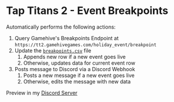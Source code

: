 # Tap Titans 2 - Event Breakpoints

Automatically performs the following actions:
1. Query Gamehive's Breakpoints Endpoint at `https://tt2.gamehivegames.com/holiday_event/breakpoint`
2. Update the [`breakpoints.csv`](https://github.com/rawrzcookie/tt2_breakpoints/blob/main/breakpoints.csv) file
   1. Appends new row if a new event goes live
   2. Otherwise, updates data for current event row
3. Posts message to Discord via a Discord Webhook
   1. Posts a new message if a new event goes live
   2. Otherwise, edits the message with new data

Preview in my [Discord Server](https://discord.gg/vNv7ZfCFsX)


